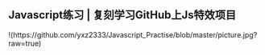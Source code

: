 <h2>Javascript练习 | 复刻学习GitHub上Js特效项目</h2>
!(https://github.com/yxz2333/Javascript_Practise/blob/master/picture.jpg?raw=true)
